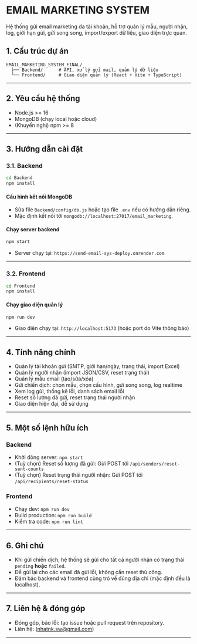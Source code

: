 # EMAIL MARKETING SYSTEM

Hệ thống gửi email marketing đa tài khoản, hỗ trợ quản lý mẫu, người nhận, log, giới hạn gửi, gửi song song, import/export dữ liệu, giao diện trực quan.

## 1. Cấu trúc dự án

```
EMAIL_MARKETING_SYSTEM_FINAL/
  ├── Backend/      # API, xử lý gửi mail, quản lý dữ liệu
  └── Frontend/     # Giao diện quản lý (React + Vite + TypeScript)
```

---

## 2. Yêu cầu hệ thống

- Node.js >= 16
- MongoDB (chạy local hoặc cloud)
- (Khuyến nghị) npm >= 8

---

## 3. Hướng dẫn cài đặt

### 3.1. Backend

```bash
cd Backend
npm install
```

#### Cấu hình kết nối MongoDB

- Sửa file `Backend/config/db.js` hoặc tạo file `.env` nếu có hướng dẫn riêng.
- Mặc định kết nối tới `mongodb://localhost:27017/email_marketing`.

#### Chạy server backend

```bash
npm start
```
- Server chạy tại: `https://send-email-sys-deploy.onrender.com`

---

### 3.2. Frontend

```bash
cd Frontend
npm install
```

#### Chạy giao diện quản lý

```bash
npm run dev
```
- Giao diện chạy tại: `http://localhost:5173` (hoặc port do Vite thông báo)

---

## 4. Tính năng chính

- Quản lý tài khoản gửi (SMTP, giới hạn/ngày, trạng thái, import Excel)
- Quản lý người nhận (import JSON/CSV, reset trạng thái)
- Quản lý mẫu email (tạo/sửa/xóa)
- Gửi chiến dịch: chọn mẫu, chọn cấu hình, gửi song song, log realtime
- Xem log gửi, thống kê lỗi, danh sách email lỗi
- Reset số lượng đã gửi, reset trạng thái người nhận
- Giao diện hiện đại, dễ sử dụng

---

## 5. Một số lệnh hữu ích

### Backend

- Khởi động server: `npm start`
- (Tuỳ chọn) Reset số lượng đã gửi: Gửi POST tới `/api/senders/reset-sent-counts`
- (Tuỳ chọn) Reset trạng thái người nhận: Gửi POST tới `/api/recipients/reset-status`

### Frontend

- Chạy dev: `npm run dev`
- Build production: `npm run build`
- Kiểm tra code: `npm run lint`

---

## 6. Ghi chú

- Khi gửi chiến dịch, hệ thống sẽ gửi cho tất cả người nhận có trạng thái `pending` **hoặc** `failed`.
- Để gửi lại cho các email đã gửi lỗi, không cần reset thủ công.
- Đảm bảo backend và frontend cùng trỏ về đúng địa chỉ (mặc định đều là localhost).

---

## 7. Liên hệ & đóng góp

- Đóng góp, báo lỗi: tạo issue hoặc pull request trên repository.
- Liên hệ: (nhatnk.sw@gmail.com)

---
